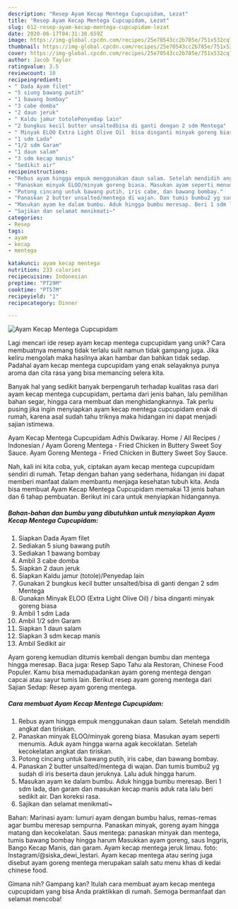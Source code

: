 ```yaml
---
description: "Resep Ayam Kecap Mentega Cupcupidam, Lezat"
title: "Resep Ayam Kecap Mentega Cupcupidam, Lezat"
slug: 612-resep-ayam-kecap-mentega-cupcupidam-lezat
date: 2020-06-17T04:31:38.659Z
image: https://img-global.cpcdn.com/recipes/25e70543cc2b785e/751x532cq70/ayam-kecap-mentega-cupcupidam-foto-resep-utama.jpg
thumbnail: https://img-global.cpcdn.com/recipes/25e70543cc2b785e/751x532cq70/ayam-kecap-mentega-cupcupidam-foto-resep-utama.jpg
cover: https://img-global.cpcdn.com/recipes/25e70543cc2b785e/751x532cq70/ayam-kecap-mentega-cupcupidam-foto-resep-utama.jpg
author: Jacob Taylor
ratingvalue: 3.5
reviewcount: 10
recipeingredient:
- " Dada Ayam filet"
- "5 siung bawang putih"
- "1 bawang bombay"
- "3 cabe domba"
- "2 daun jeruk"
- " Kaldu jamur totolePenyedap lain"
- "2 bungkus kecil butter unsaltedbisa di ganti dengan 2 sdm Mentega"
- " Minyak ELOO Extra Light Olive Oil  bisa dinganti minyak goreng biasa"
- "1 sdm Lada"
- "1/2 sdm Garam"
- "1 daun salam"
- "3 sdm kecap manis"
- "Sedikit air"
recipeinstructions:
- "Rebus ayam hingga empuk menggunakan daun salam. Setelah mendidih angkat dan tiriskan."
- "Panaskan minyak ELOO/minyak goreng biasa. Masukan ayam seperti menumis. Aduk ayam hingga warna agak kecoklatan. Setelah kecokelatan angkat dan tiriskan."
- "Potong cincang untuk bawang putih, iris cabe, dan bawang bombay."
- "Panaskan 2 butter unsalted/mentega di wajan. Dan tumis bumbu2 yg sudah di iris beserta daun jeruknya. Lalu aduk hingga harum."
- "Masukan ayam ke dalam bumbu. Aduk hingga bumbu meresap. Beri 1 sdm lada, dan garam dan masukan kecap manis aduk rata lalu beri sedikit air. Dan koreksi rasa."
- "Sajikan dan selamat menikmati~"
categories:
- Resep
tags:
- ayam
- kecap
- mentega

katakunci: ayam kecap mentega 
nutrition: 233 calories
recipecuisine: Indonesian
preptime: "PT29M"
cooktime: "PT57M"
recipeyield: "1"
recipecategory: Dinner

---
```



![Ayam Kecap Mentega Cupcupidam](https://img-global.cpcdn.com/recipes/25e70543cc2b785e/751x532cq70/ayam-kecap-mentega-cupcupidam-foto-resep-utama.jpg)

Lagi mencari ide resep ayam kecap mentega cupcupidam yang unik? Cara membuatnya memang tidak terlalu sulit namun tidak gampang juga. Jika keliru mengolah maka hasilnya akan hambar dan bahkan tidak sedap. Padahal ayam kecap mentega cupcupidam yang enak selayaknya punya aroma dan cita rasa yang bisa memancing selera kita.

Banyak hal yang sedikit banyak berpengaruh terhadap kualitas rasa dari ayam kecap mentega cupcupidam, pertama dari jenis bahan, lalu pemilihan bahan segar, hingga cara membuat dan menghidangkannya. Tak perlu pusing jika ingin menyiapkan ayam kecap mentega cupcupidam enak di rumah, karena asal sudah tahu triknya maka hidangan ini dapat menjadi sajian istimewa.

Ayam Kecap Mentega Cupcupidam Adhis Dwikaray. Home / All Recipes / Indonesian / Ayam Goreng Mentega - Fried Chicken in Buttery Sweet Soy Sauce. Ayam Goreng Mentega - Fried Chicken in Buttery Sweet Soy Sauce.


Nah, kali ini kita coba, yuk, ciptakan ayam kecap mentega cupcupidam sendiri di rumah. Tetap dengan bahan yang sederhana, hidangan ini dapat memberi manfaat dalam membantu menjaga kesehatan tubuh kita. Anda bisa membuat Ayam Kecap Mentega Cupcupidam memakai 13 jenis bahan dan 6 tahap pembuatan. Berikut ini cara untuk menyiapkan hidangannya.

<!--inarticleads1-->

##### Bahan-bahan dan bumbu yang dibutuhkan untuk menyiapkan Ayam Kecap Mentega Cupcupidam:

1. Siapkan  Dada Ayam filet
1. Sediakan 5 siung bawang putih
1. Sediakan 1 bawang bombay
1. Ambil 3 cabe domba
1. Siapkan 2 daun jeruk
1. Siapkan  Kaldu jamur (totole)/Penyedap lain
1. Gunakan 2 bungkus kecil butter unsalted/bisa di ganti dengan 2 sdm Mentega
1. Gunakan  Minyak ELOO (Extra Light Olive Oil) / bisa dinganti minyak goreng biasa
1. Ambil 1 sdm Lada
1. Ambil 1/2 sdm Garam
1. Siapkan 1 daun salam
1. Siapkan 3 sdm kecap manis
1. Ambil Sedikit air


Ayam goreng kemudian ditumis kembali dengan bumbu dan mentega hingga meresap. Baca juga: Resep Sapo Tahu ala Restoran, Chinese Food Populer. Kamu bisa memadupadankan ayam goreng mentega dengan capcai atau sayur tumis lain. Berikut resep ayam goreng mentega dari Sajian Sedap: Resep ayam goreng mentega. 

<!--inarticleads2-->

##### Cara membuat Ayam Kecap Mentega Cupcupidam:

1. Rebus ayam hingga empuk menggunakan daun salam. Setelah mendidih angkat dan tiriskan.
1. Panaskan minyak ELOO/minyak goreng biasa. Masukan ayam seperti menumis. Aduk ayam hingga warna agak kecoklatan. Setelah kecokelatan angkat dan tiriskan.
1. Potong cincang untuk bawang putih, iris cabe, dan bawang bombay.
1. Panaskan 2 butter unsalted/mentega di wajan. Dan tumis bumbu2 yg sudah di iris beserta daun jeruknya. Lalu aduk hingga harum.
1. Masukan ayam ke dalam bumbu. Aduk hingga bumbu meresap. Beri 1 sdm lada, dan garam dan masukan kecap manis aduk rata lalu beri sedikit air. Dan koreksi rasa.
1. Sajikan dan selamat menikmati~


Bahan: Marinasi ayam: lumuri ayam dengan bumbu halus, remas-remas agar bumbu meresap sempurna. Panaskan minyak, goreng ayam hingga matang dan kecokelatan. Saus mentega: panaskan minyak dan mentega, tumis bawang bombay hingga harum Masukkan ayam goreng, saus Inggris, Bango Kecap Manis, dan garam. Ayam kecap mentega jeruk limau. foto: Instagram/@siska_dewi_lestari. Ayam kecap mentega atau sering juga disebut ayam goreng mentega merupakan salah satu menu khas di kedai chinese food. 

Gimana nih? Gampang kan? Itulah cara membuat ayam kecap mentega cupcupidam yang bisa Anda praktikkan di rumah. Semoga bermanfaat dan selamat mencoba!
